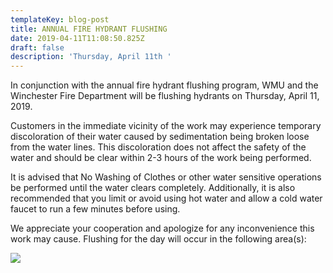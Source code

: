 ```yaml
---
templateKey: blog-post
title: ANNUAL FIRE HYDRANT FLUSHING
date: 2019-04-11T11:08:50.825Z
draft: false
description: 'Thursday, April 11th '
---
```

In conjunction with the annual fire hydrant flushing program, WMU and the Winchester Fire Department will be flushing hydrants on Thursday, April 11, 2019. 

Customers in the immediate vicinity of the work may experience temporary discoloration of their water caused by sedimentation being broken loose from the water lines.  This discoloration does not affect the safety of the water and should be clear within 2-3 hours of the work being performed.  

It is advised that No Washing of Clothes or other water sensitive operations be performed until the water clears completely.  Additionally, it is also recommended that you limit or avoid using hot water and allow a cold water faucet to run a few minutes before using.  

We appreciate your cooperation and apologize for any inconvenience this work may cause.  Flushing for the day will occur in the following area(s):

![](/img/city-day-4.jpg)
